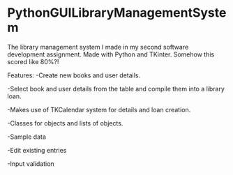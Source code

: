 # PythonGUILibraryManagementSystem
The library management system I made in my second software development assignment. Made with Python and TKinter. Somehow this scored like 80%?! 

Features: 
-Create new books and user details. 

-Select book and user details from the table and compile them into a library loan. 

-Makes use of TKCalendar system for details and loan creation. 

-Classes for objects and lists of objects. 

-Sample data

-Edit existing entries

-Input validation


